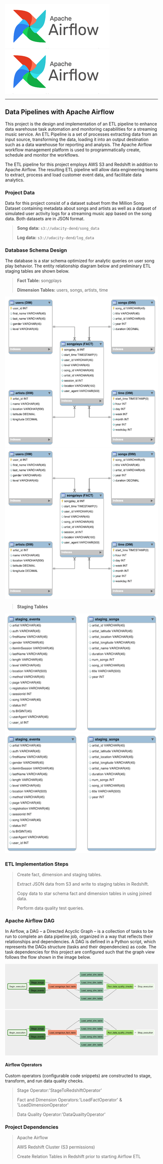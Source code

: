 ![](../png/airflow.png?raw=true)
![ERD](png/airflow.png)

--------------------------------------------

## Data Pipelines with Apache Airflow  

This project is the design and implementation of an ETL pipeline to enhance
data warehouse task automation and monitoring capabilities for a streaming music
service. An ETL Pipeline is a set of processes extracting data from an input
source, transforming the data, loading it into an output destination such as a
data warehouse for reporting and analysis. The Apache Airflow workflow
management platform is used to programmatically create, schedule and monitor the
workflows.  

The ETL pipeline for this project employs AWS S3 and Redshift in addition to
Apache Airflow. The resulting ETL pipeline will allow data engineering teams to
extract, process and load customer event data, and facilitate data analytics.

### Project Data  

Data for this project consist of a dataset subset from the Million Song
Dataset containing metadata about songs and artists as well as a dataset of
simulated user activity logs for a streaming music app based on the song data.
Both datasets are in JSON format.  

> **Song data:** `s3://udacity-dend/song_data`  
>  
> **Log data:** `s3://udacity-dend/log_data`

### Database Schema Design  

The database is a star schema optimized for analytic queries on user song play
behavior. The entity relationship diagram below and preliminary ETL
staging tables are shown below.

> **Fact Table:** songplays  
>  
> **Dimension Tables:** users, songs, artists, time  

![](../png/03-er-diagram-star.png?raw=true)
![ERD](png/03-er-diagram-star.png)

>  **Staging Tables**  

![](../png/03-er-diagram-staging.png?raw=true)
![ERD](png/03-er-diagram-staging.png)

### ETL Implementation Steps

> Create fact, dimension and staging tables.  
>  
> Extract JSON data from S3 and write to staging tables in Redshift.  
>  
> Copy data to star schema fact and dimension tables in using joined data.  
>  
> Perform data quality test queries.  

### Apache Airflow DAG    

In Airflow, a DAG – a Directed Acyclic Graph – is a collection of tasks to be
run to complete an data pipeline job, organized in a way that reflects their
relationships and dependencies. A DAG is defined in a Python script, which
represents the DAGs structure (tasks and their dependencies) as code. The task
dependencies for this project are configured such that the graph view
follows the flow shown in the image below.  

![](../png/airflow-etl-dag.png?raw=true)
![ERD](png/airflow-etl-dag.png)

#### Airflow Operators  

Custom operators (configurable code snippets) are constructed to stage,
transform, and run data quality checks.

> Stage Operator:'StageToRedshiftOperator'  
>  
> Fact and Dimension Operators:'LoadFactOperator' & 'LoadDimensionOperator'  
>  
> Data Quality Operator:'DataQuailtyOperator'  

### Project Dependencies  

> Apache Airflow  
>  
> AWS Redshift Cluster (S3 permissions)  
>  
> Create Relation Tables in Redshift prior to starting Airflow ETL  
